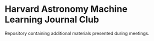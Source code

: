 Harvard Astronomy Machine Learning Journal Club
===============================================

Repository containing additional materials presented during meetings.